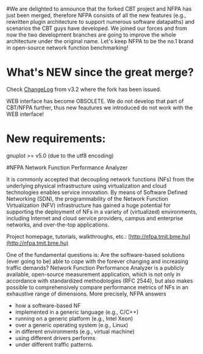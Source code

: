 #We are delighted to announce that the forked CBT project and NFPA has just been merged, therefore NFPA consists of all the new features (e.g., rewritten  plugin architecture to support numerous software datapaths) and scenarios the CBT guys have developed.
We joined our forces and from now the two development branches are going to improve the whole architecture under the original name.
Let's keep NFPA to be the no.1 brand in open-source network function benchmarking!

# What's NEW since the great merge?
Check [ChangeLog](https://github.com/BarrRedKola/cbt/blob/master/ChangeLog) from v3.2 where the fork has been issued.

WEB interface has become OBSOLETE. We do not develop that part of CBT/NFPA further, thus new feautures we introduced
do not work with the WEB interface!

# New requirements:
gnuplot >= v5.0 (due to the utf8 encoding)




#NFPA
Network Function Performance Analyzer

It is commonly accepted that decoupling network functions (NFs) from the underlying physical 
infrastructure using virtualization and cloud technologies enables service innovation. 
By means of Software Defined Networking (SDN), the programmability of the Network Function 
Virtualization (NFV) infrastructure has gained a huge potential for supporting the deployment 
of NFs in a variety of (virtualized) environments, including Internet and cloud service providers, 
campus and enterprise networks, and over-the-top applications.

Project homepage, tutorials, walkthroughs, etc.: [http://nfpa.tmit.bme.hu](http://nfpa.tmit.bme.hu)
  

One of the fundamental questions is: 
Are the software-based solutions (ever going to be) able to cope with the forever changing and increasing traffic demands? Network Function Performance Analyzer is a publicly available, open-source measurement application, which is not only in accordance with standardized methodologies (RFC 2544), but also makes possible to comprehensively compare performance metrics of NFs in an exhaustive range of dimensions. More precisely, NFPA answers
 - how a software-based NF
 - implemented in a generic language (e.g., C/C++)
 - running on a generic platform (e.g., Intel Xeon)
 - over a generic operating system (e.g., Linux)
 - in different environments (e.g., virtual machine)
 - using different drivers performs
 - under different traffic patterns.



